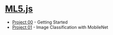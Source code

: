 # [ML5.js](https://ml5js.org/)

- [Project 00](./ml5-p00.md) - Getting Started
- [Project 01](./ml5-p01.md) - Image Classification with MobileNet


